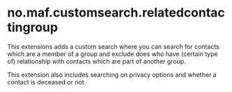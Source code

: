 # no.maf.customsearch.relatedcontactingroup

This extensions adds a custom search where you can search for contacts 
which are a member of a group and exclude does who have (certain type of) relationship
with contacts which are part of another group.

This extension also includes searching on privacy options and whether a contact is deceased or not.